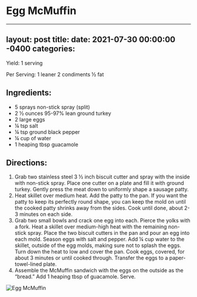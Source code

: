 # Egg McMuffin
---
layout: post
title: 
date:   2021-07-30 00:00:00 -0400
categories: 
---
Yield:
1 serving

Per Serving:
1 leaner
2 condiments
½ fat

## Ingredients:

* 5 sprays non-stick spray (split)
* 2 ½ ounces 95-97% lean ground turkey
* 2 large eggs
* ¼ tsp salt
* ¼ tsp ground black pepper
* ¼ cup of water
* 1 heaping tbsp guacamole

## Directions:

1. Grab two stainless steel 3 ½ inch biscuit cutter and spray with the inside with non-stick spray. Place one cutter on a plate and fill it with ground turkey. Gently press the meat down to uniformly shape a sausage patty.
2. Heat skillet over medium heat. Add the patty to the pan. If you want the patty to keep its perfectly round shape, you can keep the mold on until the cooked patty shrinks away from the sides. Cook until done, about 2-3 minutes on each side.
3. Grab two small bowls and crack one egg into each. Pierce the yolks with a fork. Heat a skillet over medium-high heat with the remaining non-stick spray. Place the two biscuit cutters in the pan and pour an egg into each mold. Season eggs with salt and pepper. Add ¼ cup water to the skillet, outside of the egg molds, making sure not to splash the eggs. Turn down the heat to low and cover the pan. Cook eggs, covered, for about 3 minutes or until cooked through. Transfer the eggs to a paper-towel-lined plate.
4. Assemble the McMuffin sandwich with the eggs on the outside as the “bread.” Add 1 heaping tbsp of guacamole. Serve.

![Egg McMuffin](/images/Egg%20McMuffin.png)

